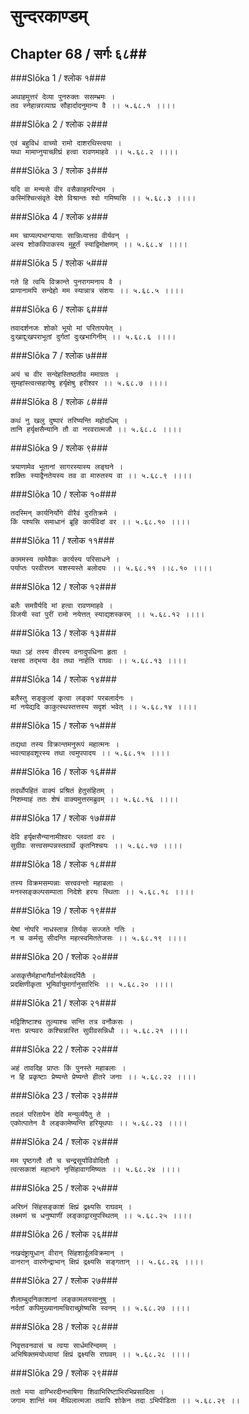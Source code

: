 सुन्दरकाण्डम्
===============================


## Chapter 68  / सर्गः ६८##


###Slōka 1 / श्लोक १###


    अथाहमुत्तरं देव्या पुनरुक्तः ससम्भ्रमः ।
    तव स्नेहान्नरव्याघ्र सौहार्दादनुमान्य वै ।। ५.६८.१ ।।।।


###Slōka 2 / श्लोक २###


    एवं बहुविधं वाच्यो रामो दाशरथिस्त्वया ।
    यथा मामाप्नुयाच्छीघ्रं हत्वा रावणमाहवे ।। ५.६८.२ ।।।।


###Slōka 3 / श्लोक ३###


    यदि वा मन्यसे वीर वसैकाहमरिन्दम ।
    कस्मिंश्चित्संवृते देशे विश्रान्तः श्वो गमिष्यसि ।। ५.६८.३ ।।।।


###Slōka 4 / श्लोक ४###


    मम चाप्यल्पभाग्यायाः सान्निध्यात्तव वीर्यवन् ।
    अस्य शोकविपाकस्य मुहूर्तं स्याद्विमोक्षणम् ।। ५.६८.४ ।।।।


###Slōka 5 / श्लोक ५###


    गते हि त्वयि विक्रान्ते पुनरागमनाय वै ।
    प्राणानामपि सन्देहो मम स्यान्नात्र संशयः ।। ५.६८.५ ।।।।


###Slōka 6 / श्लोक ६###


    तवादर्शनजः शोको भूयो मां परितापयेत् ।
    दुःखाद्दुःखपराभूतां दुर्गतां दुःखभागिनीम् ।। ५.६८.६ ।।।।


###Slōka 7 / श्लोक ७###


    अयं च वीर सन्देहस्तिष्ठतीव ममाग्रतः ।
    सुमहांस्त्वत्सहायेषु हर्यृक्षेषु हरीश्वर ।। ५.६८.७ ।।।।


###Slōka 8 / श्लोक ८###


    कथं नु खलु दुष्पारं तरिष्यन्ति महोदधिम् ।
    तानि हर्यृक्षसैन्यानि तौ वा नरवरात्मजौ ।। ५.६८.८ ।।।।


###Slōka 9 / श्लोक ९###


    त्रयाणामेव भूतानां सागरस्यास्य लङ्घने ।
    शक्तिः स्याद्वैनतेयस्य तव वा मारुतस्य वा ।। ५.६८.९ ।।।।


###Slōka 10 / श्लोक १०###


    तदस्मिन् कार्यनिर्योगे वीरैवं दुरतिक्रमे ।
    किं पश्यसि समाधानं ब्रूहि कार्यविदां वर ।। ५.६८.१० ।।।।


###Slōka 11 / श्लोक ११###


    काममस्य त्वमेवैकः कार्यस्य परिसाधने ।
    पर्याप्तः परवीरघ्न यशस्यस्ते बलोदयः ।। ५.६८.११ ।।८.१० ।।।।


###Slōka 12 / श्लोक १२###


    बलैः समग्रैर्यदि मां हत्वा रावणमाहवे ।
    विजयी स्वां पुरीं रामो नयेत्तत् स्याद्यशस्करम् ।। ५.६८.१२ ।।।।


###Slōka 13 / श्लोक १३###


    यथा ऽहं तस्य वीरस्य वनादुपधिना हृता ।
    रक्षसा तद्भया देव तथा नार्हति राघवः ।। ५.६८.१३ ।।।।


###Slōka 14 / श्लोक १४###


    बलैस्तु सङ्कुलां कृत्वा लङ्कां परबलार्दनः ।
    मां नयेद्यदि काकुत्स्थस्तत्तस्य सदृशं भवेत् ।। ५.६८.१४ ।।।।


###Slōka 15 / श्लोक १५###


    तद्यथा तस्य विक्रान्तमनुरूपं महात्मनः ।
    भवत्याहवशूरस्य तथा त्वमुपपादय ।। ५.६८.१५ ।।।।


###Slōka 16 / श्लोक १६###


    तदर्थोपहितं वाक्यं प्रश्रितं हेतुसंहितम् ।
    निशम्याहं ततः शेषं वाक्यमुत्तरमब्रुवम् ।। ५.६८.१६ ।।।।


###Slōka 17 / श्लोक १७###


    देवि हर्यृक्षसैन्यानामीश्वरः प्लवतां वरः ।
    सुग्रीवः सत्त्वसम्पन्नस्तवार्थे कृतनिश्चयः ।। ५.६८.१७ ।।।।


###Slōka 18 / श्लोक १८###


    तस्य विक्रमसम्पन्नाः सत्त्ववन्तो महाबलाः ।
    मनस्सङ्कल्पसम्पाता निदेशे हरयः स्थिताः ।। ५.६८.१८ ।।।।


###Slōka 19 / श्लोक १९###


    येषां नोपरि नाधस्तान्न तिर्यक् सज्जते गतिः ।
    न च कर्मसु सीदन्ति महत्स्वमिततेजसः ।। ५.६८.१९ ।।।।


###Slōka 20 / श्लोक २०###


    असकृत्तैर्महाभागैर्वानरैर्बलदर्पितैः ।
    प्रदक्षिणीकृता भूमिर्वायुमार्गानुसारिभिः ।। ५.६८.२० ।।।।


###Slōka 21 / श्लोक २१###


    मद्विशिष्टाश्च तुल्याश्च सन्ति तत्र वनौकसः ।
    मत्तः प्रत्यवरः कश्चिन्नास्ति सुग्रीवसन्निधौ ।। ५.६८.२१ ।।।।


###Slōka 22 / श्लोक २२###


    अहं तावदिह प्राप्तः किं पुनस्ते महाबलाः ।
    न हि प्रकृष्टाः प्रेष्यन्ते प्रेष्यन्ते हीतरे जनाः ।। ५.६८.२२ ।।।।


###Slōka 23 / श्लोक २३###


    तदलं परितापेन देवि मन्युर्व्यपैतु ते ।
    एकोत्पातेन वै लङ्कामेष्यन्ति हरियूथपाः ।। ५.६८.२३ ।।।।


###Slōka 24 / श्लोक २४###


    मम पृष्ठगतौ तौ च चन्द्रसूर्याविवोदितौ ।
    त्वत्सकाशं महाभागे नृसिंहावागमिष्यतः ।। ५.६८.२४ ।।।।


###Slōka 25 / श्लोक २५###


    अरिघ्नं सिंहसङ्काशं क्षिप्रं द्रक्ष्यसि राघवम् ।
    लक्ष्मणं च धनुष्पाणीं लङ्काद्वारमुपस्थितम् ।। ५.६८.२५ ।।।।


###Slōka 26 / श्लोक २६###


    नखदंष्ट्रायुधान् वीरान् सिंहशार्दूलविक्रमान् ।
    वानरान् वारणेन्द्राभान् क्षिप्रं द्रक्ष्यसि सङ्गतान् ।। ५.६८.२६ ।।।।


###Slōka 27 / श्लोक २७###


    शैलाम्बुदनिकाशानां लङ्कामलयसानुषु ।
    नर्दतां कपिमुख्यानामचिराच्छ्रोष्यसि स्वनम् ।। ५.६८.२७ ।।।।


###Slōka 28 / श्लोक २८###


    निवृत्तवनवासं च त्वया सार्धमरिन्दमम् ।
    अभिषिक्तमयोध्यायां क्षिप्रं द्रक्ष्यसि राघवम् ।। ५.६८.२८ ।।।।


###Slōka 29 / श्लोक २९###


    ततो मया वाग्भिरदीनभाषिणा शिवाभिरिष्टाभिरभिप्रसादिता ।
    जगाम शान्तिं मम मैथिलात्मजा तवापि शोकेन तदा ऽभिपीडिता ।। ५.६८.२९ ।।


